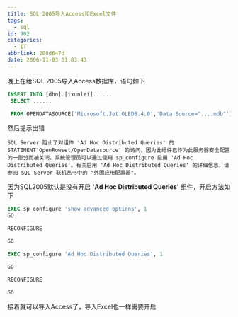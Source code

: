 ```yaml
---
title: SQL 2005导入Access和Excel文件
tags:
  - sql
id: 902
categories:
  - IT
abbrlink: 208d647d
date: 2006-11-03 01:03:43
---
```


晚上在给SQL 2005导入Access数据库，语句如下

```sql
INSERT INTO [dbo].[ixunlei]......
 SELECT ......

 FROM OPENDATASOURCE('Microsoft.Jet.OLEDB.4.0','Data Source="....mdb"')...[.....]
 ```

然后提示出错

    SQL Server 阻止了对组件 'Ad Hoc Distributed Queries' 的 STATEMENT'OpenRowset/OpenDatasource' 的访问，因为此组件已作为此服务器安全配置的一部分而被关闭。系统管理员可以通过使用 sp_configure 启用 'Ad Hoc Distributed Queries'。有关启用 'Ad Hoc Distributed Queries' 的详细信息，请参阅 SQL Server 联机丛书中的 "外围应用配置器"。

因为SQL2005默认是没有开启 **'Ad Hoc Distributed Queries'** 组件，开启方法如下

```sql
EXEC sp_configure 'show advanced options', 1
GO

RECONFIGURE

GO

EXEC sp_configure 'Ad Hoc Distributed Queries', 1

GO

RECONFIGURE

GO
```

接着就可以导入Access了，导入Excel也一样需要开启